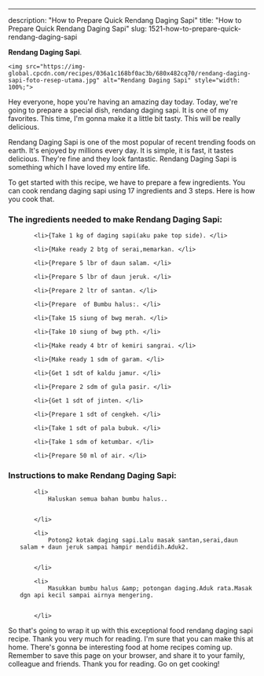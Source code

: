 ---
description: "How to Prepare Quick Rendang Daging Sapi"
title: "How to Prepare Quick Rendang Daging Sapi"
slug: 1521-how-to-prepare-quick-rendang-daging-sapi

<p>
	<strong>Rendang Daging Sapi</strong>. 
	
</p>
<p>
	
	<img src="https://img-global.cpcdn.com/recipes/036a1c168bf0ac3b/680x482cq70/rendang-daging-sapi-foto-resep-utama.jpg" alt="Rendang Daging Sapi" style="width: 100%;">
	
	
</p>
<p>
	Hey everyone, hope you're having an amazing day today. Today, we're going to prepare a special dish, rendang daging sapi. It is one of my favorites. This time, I'm gonna make it a little bit tasty. This will be really delicious.
</p>
	
<p>
	Rendang Daging Sapi is one of the most popular of recent trending foods on earth. It's enjoyed by millions every day. It is simple, it is fast, it tastes delicious. They're fine and they look fantastic. Rendang Daging Sapi is something which I have loved my entire life.
</p>
<p>
	
</p>

<p>
To get started with this recipe, we have to prepare a few ingredients. You can cook rendang daging sapi using 17 ingredients and 3 steps. Here is how you cook that.
</p>

<h3>The ingredients needed to make Rendang Daging Sapi:</h3>

<ol>
	
		<li>{Take 1 kg of daging sapi(aku pake top side). </li>
	
		<li>{Make ready 2 btg of serai,memarkan. </li>
	
		<li>{Prepare 5 lbr of daun salam. </li>
	
		<li>{Prepare 5 lbr of daun jeruk. </li>
	
		<li>{Prepare 2 ltr of santan. </li>
	
		<li>{Prepare  of Bumbu halus:. </li>
	
		<li>{Take 15 siung of bwg merah. </li>
	
		<li>{Take 10 siung of bwg pth. </li>
	
		<li>{Make ready 4 btr of kemiri sangrai. </li>
	
		<li>{Make ready 1 sdm of garam. </li>
	
		<li>{Get 1 sdt of kaldu jamur. </li>
	
		<li>{Prepare 2 sdm of gula pasir. </li>
	
		<li>{Get 1 sdt of jinten. </li>
	
		<li>{Prepare 1 sdt of cengkeh. </li>
	
		<li>{Take 1 sdt of pala bubuk. </li>
	
		<li>{Take 1 sdm of ketumbar. </li>
	
		<li>{Prepare 50 ml of air. </li>
	
</ol>
<p>
	
</p>

<h3>Instructions to make Rendang Daging Sapi:</h3>

<ol>
	
		<li>
			Haluskan semua bahan bumbu halus..
			
			
		</li>
	
		<li>
			Potong2 kotak daging sapi.Lalu masak santan,serai,daun salam + daun jeruk sampai hampir mendidih.Aduk2.
			
			
		</li>
	
		<li>
			Masukkan bumbu halus &amp; potongan daging.Aduk rata.Masak dgn api kecil sampai airnya mengering.
			
			
		</li>
	
</ol>

<p>
	
</p>

<p>
	So that's going to wrap it up with this exceptional food rendang daging sapi recipe. Thank you very much for reading. I'm sure that you can make this at home. There's gonna be interesting food at home recipes coming up. Remember to save this page on your browser, and share it to your family, colleague and friends. Thank you for reading. Go on get cooking!
</p>
